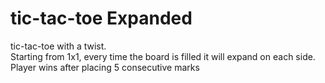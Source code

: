 # tic-tac-toe Expanded
tic-tac-toe with a twist.  
Starting from 1x1, every time the board is filled it will expand on each side.  
Player wins after placing 5 consecutive marks
